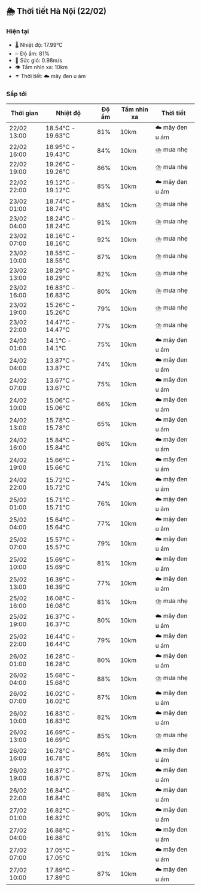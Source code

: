 ## 🌦️ Thời tiết Hà Nội (22/02)

### Hiện tại

- 🌡️ Nhiệt độ: 17.99℃
- 💦 Độ ẩm: 81%
- 💨 Sức gió: 0.98m/s
- 👁️ Tầm nhìn xa: 10km
- ☂️ Thời tiết: ☁️ mây đen u ám

### Sắp tới

| Thời gian | Nhiệt độ | Độ ẩm | Tầm nhìn xa | Thời tiết |
| --- | --- | --- | --- | --- |
| 22/02 13:00 | 18.54℃ - 19.63℃ | 81% | 10km | ☁️ mây đen u ám |
| 22/02 16:00 | 18.95℃ - 19.43℃ | 84% | 10km | ⛈️ mưa nhẹ |
| 22/02 19:00 | 19.26℃ - 19.26℃ | 86% | 10km | ⛈️ mưa nhẹ |
| 22/02 22:00 | 19.12℃ - 19.12℃ | 85% | 10km | ☁️ mây đen u ám |
| 23/02 01:00 | 18.74℃ - 18.74℃ | 88% | 10km | ⛈️ mưa nhẹ |
| 23/02 04:00 | 18.24℃ - 18.24℃ | 91% | 10km | ⛈️ mưa nhẹ |
| 23/02 07:00 | 18.16℃ - 18.16℃ | 92% | 10km | ⛈️ mưa nhẹ |
| 23/02 10:00 | 18.55℃ - 18.55℃ | 87% | 10km | ⛈️ mưa nhẹ |
| 23/02 13:00 | 18.29℃ - 18.29℃ | 82% | 10km | ⛈️ mưa nhẹ |
| 23/02 16:00 | 16.83℃ - 16.83℃ | 80% | 10km | ⛈️ mưa nhẹ |
| 23/02 19:00 | 15.26℃ - 15.26℃ | 79% | 10km | ⛈️ mưa nhẹ |
| 23/02 22:00 | 14.47℃ - 14.47℃ | 77% | 10km | ⛈️ mưa nhẹ |
| 24/02 01:00 | 14.1℃ - 14.1℃ | 75% | 10km | ☁️ mây đen u ám |
| 24/02 04:00 | 13.87℃ - 13.87℃ | 74% | 10km | ☁️ mây đen u ám |
| 24/02 07:00 | 13.67℃ - 13.67℃ | 75% | 10km | ☁️ mây đen u ám |
| 24/02 10:00 | 15.06℃ - 15.06℃ | 66% | 10km | ☁️ mây đen u ám |
| 24/02 13:00 | 15.78℃ - 15.78℃ | 65% | 10km | ☁️ mây đen u ám |
| 24/02 16:00 | 15.84℃ - 15.84℃ | 66% | 10km | ☁️ mây đen u ám |
| 24/02 19:00 | 15.66℃ - 15.66℃ | 71% | 10km | ☁️ mây đen u ám |
| 24/02 22:00 | 15.72℃ - 15.72℃ | 74% | 10km | ☁️ mây đen u ám |
| 25/02 01:00 | 15.71℃ - 15.71℃ | 76% | 10km | ☁️ mây đen u ám |
| 25/02 04:00 | 15.64℃ - 15.64℃ | 77% | 10km | ☁️ mây đen u ám |
| 25/02 07:00 | 15.57℃ - 15.57℃ | 79% | 10km | ☁️ mây đen u ám |
| 25/02 10:00 | 15.69℃ - 15.69℃ | 81% | 10km | ☁️ mây đen u ám |
| 25/02 13:00 | 16.39℃ - 16.39℃ | 77% | 10km | ☁️ mây đen u ám |
| 25/02 16:00 | 16.08℃ - 16.08℃ | 81% | 10km | ⛈️ mưa nhẹ |
| 25/02 19:00 | 16.37℃ - 16.37℃ | 80% | 10km | ☁️ mây đen u ám |
| 25/02 22:00 | 16.44℃ - 16.44℃ | 79% | 10km | ☁️ mây đen u ám |
| 26/02 01:00 | 16.28℃ - 16.28℃ | 80% | 10km | ☁️ mây đen u ám |
| 26/02 04:00 | 15.68℃ - 15.68℃ | 88% | 10km | ⛈️ mưa nhẹ |
| 26/02 07:00 | 16.02℃ - 16.02℃ | 87% | 10km | ☁️ mây đen u ám |
| 26/02 10:00 | 16.83℃ - 16.83℃ | 82% | 10km | ☁️ mây đen u ám |
| 26/02 13:00 | 16.69℃ - 16.69℃ | 85% | 10km | ⛈️ mưa nhẹ |
| 26/02 16:00 | 16.78℃ - 16.78℃ | 86% | 10km | ☁️ mây đen u ám |
| 26/02 19:00 | 16.87℃ - 16.87℃ | 87% | 10km | ☁️ mây đen u ám |
| 26/02 22:00 | 16.84℃ - 16.84℃ | 88% | 10km | ☁️ mây đen u ám |
| 27/02 01:00 | 16.82℃ - 16.82℃ | 90% | 10km | ☁️ mây đen u ám |
| 27/02 04:00 | 16.88℃ - 16.88℃ | 91% | 10km | ☁️ mây đen u ám |
| 27/02 07:00 | 17.05℃ - 17.05℃ | 91% | 10km | ☁️ mây đen u ám |
| 27/02 10:00 | 17.89℃ - 17.89℃ | 87% | 10km | ☁️ mây đen u ám |
